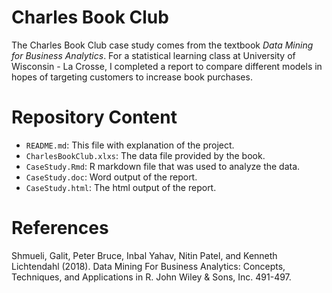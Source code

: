 # Charles Book Club

The Charles Book Club case study comes from the textbook *Data Mining for Business Analytics*. For a statistical learning class at University of Wisconsin - La Crosse, I completed a report to compare different models in hopes of targeting customers to increase book purchases.


# Repository Content
- `README.md`: This file with explanation of the project.
- `CharlesBookClub.xlxs`: The data file provided by the book.
- `CaseStudy.Rmd`: R markdown file that was used to analyze the data.
- `CaseStudy.doc`: Word output of the report.
- `CaseStudy.html`: The html output of the report.


# References

Shmueli, Galit, Peter Bruce, Inbal Yahav, Nitin Patel, and Kenneth Lichtendahl (2018). Data Mining For Business Analytics: Concepts, Techniques, and Applications in R. John Wiley & Sons, Inc. 491-497.


